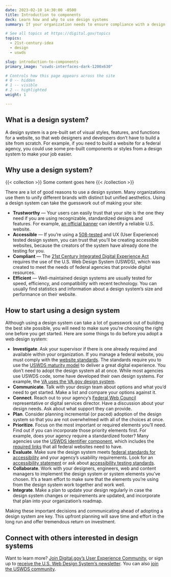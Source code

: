 ```yaml
---
date: 2023-02-10 14:30:00 -0500
title: Introduction to components
deck: Learn how and why to use design systems
summary: If your organization needs to ensure compliance with a design standard or align to a brand, a design system can help you achieve those goals more easily than building a site from scratch. Learn how a design system can help you and what you need to know to get started.

# See all topics at https://digital.gov/topics
topics:
  - 21st-century-idea
  - design
  - uswds

slug: introduction-to-components
primary_image: "uswds-interfaces-dark-1200x630"

# Controls how this page appears across the site
# 0 -- hidden
# 1 -- visible
# 2 -- highlighted
weight: 1

---
```


## What is a design system?

A design system is a pre-built set of visual styles, features, and functions for a website, so that web designers and developers don’t have to build a site from scratch. For example, if you need to build a website for a federal agency, you could use some pre-built components or styles from a design system to make your job easier.

## Why use a design system?

{{< collection >}}
  Some content goes here
{{< /collection >}}

There are a lot of good reasons to use a design system. Many organizations use them to unify different brands with distinct but unified aesthetics. Using a design system can take the guesswork out of making your site:

- **Trustworthy** — Your users can easily trust that your site is the one they need if you are using recognizable, standardized designs and features. For example, [an official banner](https://designsystem.digital.gov/components/banner/) can identify a reliable U.S. website.
- **Accessible** — If you’re using a [508-tested](https://www.section508.gov/test/) and UX (User Experience) tested design system, you can trust that you’ll be creating accessible websites, because the creators of the system have already done the testing for you.
- **Compliant** — The [21st Century Integrated Digital Experience Act](https://digital.gov/resources/21st-century-integrated-digital-experience-act/) requires the use of the U.S. Web Design System (USWDS), which was created to meet the needs of federal agencies that provide digital resources.
- **Efficient** — Well-maintained design systems are usually tested for speed, efficiency, and compatibility with recent technology. You can usually find statistics and information about a design system’s size and performance on their website.

## How to start using a design system

Although using a design system can take a lot of guesswork out of building the best site possible, you will need to make sure you’re choosing the right one before you get started. Here are some things to do before you adopt a web design system:

- **Investigate**. Ask your supervisor if there is one already required and available within your organization. If you manage a federal website, you must comply with the [website standards](https://designsystem.digital.gov/website-standards/). The standards require you to use the [USWDS maturity model](https://designsystem.digital.gov/maturity-model/) to deliver a great digital experience. You don’t need to adopt the design system all at once. While most agencies use USWDS code, some have developed their own design systems. For example, the [VA uses the VA.gov design system](https://design.va.gov/).
- **Communicate**. Talk with your design team about options and what you’d need to get started. Make a list and compare your options against it.
- **Connect**. Reach out to your agency’s [Federal Web Council](https://digital.gov/resources/federal-web-council/) representative or digital services director. Have a discussion about your design needs. Ask about what support they can provide.
- **Plan**. Consider planning incremental (or paced) adoption of the design system so that you are not overwhelmed with all of the choices at once.
- **Prioritize**. Focus on the most important or required elements you’ll need. Find out if you can incorporate those priority elements first. For example, does your agency require a standardized footer? Many agencies use the [USWDS Identifier component](https://designsystem.digital.gov/components/identifier/), which includes the [required links](https://digital.gov/resources/required-web-content-and-links/) that all federal websites need to have.
- **Evaluate**. Make sure the design system meets [federal standards for accessibility](https://www.access-board.gov/ict/) and your agency’s usability requirements. Look for an [accessibility statement](https://digital.gov/resources/required-web-content-and-links/#accessibility-statement) or ask about
  [accessibility testing standards](https://www.section508.gov/test/).
- **Collaborate**. Work with your designers, engineers, web and content managers to implement the design system or system elements you’ve chosen. It’s a team effort to make sure that the elements you’re using from the design system work together and work well.
- **Integrate**. Make a plan to update your design regularly in case the design system changes or requirements are updated, and incorporate that plan into your organization’s roadmap.

Making these important decisions and communicating ahead of adopting a design system are key. This upfront planning will save time and effort in the long run and offer tremendous return on investment.

## Connect with others interested in design systems

Want to learn more? [Join Digital.gov’s User Experience Community](https://digital.gov/communities/user-experience/), or sign up to [receive the U.S. Web Design System’s newsletter](https://public.govdelivery.com/accounts/USGSATTS/subscriber/new?qsp=GSA_TTS). You can also [join the USWDS community](https://designsystem.digital.gov/about/community/).
